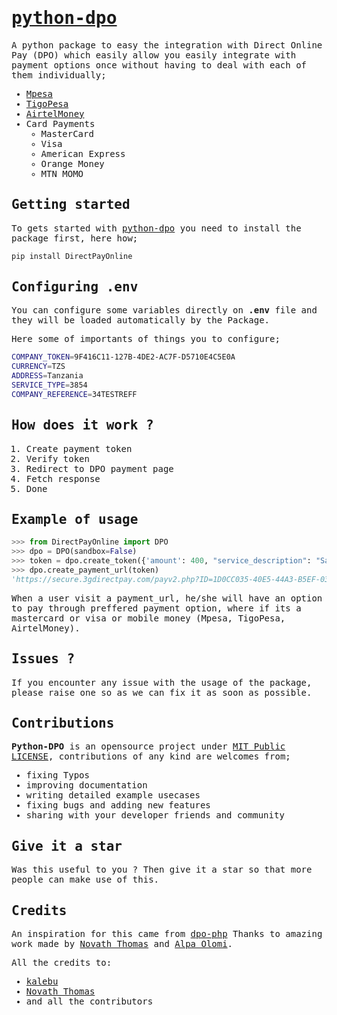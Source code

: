 <samp>

# [python-dpo](https://github.com/Kalebu/python-dpo)

A python package to easy the integration with Direct Online Pay (DPO)  which easily allow you easily integrate  with payment options once without having to deal with each of them individually;

- [Mpesa](https://vodacom.co.tz/mpesa)
- [TigoPesa](https://www.tigo.co.tz/tigo-pesa)
- [AirtelMoney]()
- Card Payments
  - MasterCard
  - Visa
  - American Express
  - Orange Money
  - MTN MOMO

## Getting started

To gets started with [python-dpo](https://github.com/Kalebu/python-dpo) you need to install the package first, here how;

```bash
pip install DirectPayOnline
```

## Configuring .env 

You can configure some variables directly on **.env** file and they will be loaded automatically by the Package.

Here some of importants of things you to configure;

```bash
COMPANY_TOKEN=9F416C11-127B-4DE2-AC7F-D5710E4C5E0A
CURRENCY=TZS
ADDRESS=Tanzania
SERVICE_TYPE=3854
COMPANY_REFERENCE=34TESTREFF
```

## How does it work ?

1. Create payment token
2. Verify token
3. Redirect to DPO payment page
4. Fetch response
5. Done

## Example of usage

```python
>>> from DirectPayOnline import DPO
>>> dpo = DPO(sandbox=False)
>>> token = dpo.create_token({'amount': 400, "service_description": "Sarufi.io subscription"})
>>> dpo.create_payment_url(token)
'https://secure.3gdirectpay.com/payv2.php?ID=1D0CC035-40E5-44A3-B5EF-034A34AD33E9'
```

When a user visit a payment_url, he/she will have an option to pay through preffered payment option, where if its a mastercard or visa or mobile money (Mpesa, TigoPesa, AirtelMoney).

## Issues ?

If you encounter any issue with the usage of the package, please raise one so as we can fix it as soon as possible.

## Contributions

**Python-DPO** is an opensource project under [MIT Public LICENSE](https://github.com/Kalebu/python-dpo/blob/main/LICENSE), contributions of any kind are welcomes from;

- fixing Typos
- improving documentation
- writing detailed example usecases
- fixing bugs and adding new features
- sharing with your developer friends and community

## Give it a star

Was this useful to you ? Then give it a star so that more people can make use of this.

## Credits

An inspiration for this came from [dpo-php](https://github.com/Zepson-Technologies/dpo-php) Thanks to amazing work made by [Novath Thomas](https://github.com/pro-cms) and [Alpa Olomi](https://github.com/alphaolomi).

All the credits to:

- [kalebu](https://github.com/kalebu)
- [Novath Thomas](https://github.com/pro-cms)
- and all the contributors

</samp>
